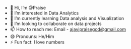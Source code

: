 - 👋 Hi, I’m @Praise
- 👀 I’m interested in Data Analytics 
- 🌱 I’m currently learning Data analysis and Visualization 
- 💞️ I’m looking to collaborate on data projects
- 📫 How to reach me: Email - ajayipraisegod@gmail.com
- 😄 Pronouns: He/Him
- ⚡ Fun fact: I love numbers

<!---
Praise360/Praise360 is a ✨ special ✨ repository because its `README.md` (this file) appears on your GitHub profile.
You can click the Preview link to take a look at your changes.
--->
